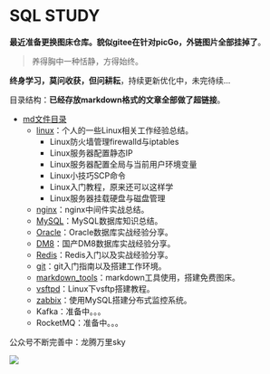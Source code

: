 # SQL STUDY



**最近准备更换图床仓库。貌似gitee在针对picGo，外链图片全部挂掉了**。



> 养得胸中一种恬静，方得始终。

**终身学习，莫问收获，但问耕耘**，持续更新优化中，未完待续...

目录结构：**已经存放markdown格式的文章全部做了超链接**。


- [md文件目录](https://github.com/cnwangk/SQL-study/tree/master/md)
  - [linux](https://github.com/cnwangk/SQL-study/tree/master/md/linux)：个人的一些Linux相关工作经验总结。
    - Linux防火墙管理firewalld与iptables
    - Linux服务器配置静态IP
    - Linux服务器配置全局与当前用户环境变量
    - Linux小技巧SCP命令
    - Linux入门教程，原来还可以这样学
    - Linux服务器挂载硬盘与磁盘管理
  - [nginx](https://github.com/cnwangk/SQL-study/tree/master/md/nginx)：nginx中间件实战总结。
  - [MySQL](https://github.com/cnwangk/SQL-study/tree/master/md/SQL/MySQL)：MySQL数据库知识总结。
  - [Oracle](https://github.com/cnwangk/SQL-study/tree/master/md/SQL/Oracle)：Oracle数据库实战经验分享。
  - [DM8](https://github.com/cnwangk/SQL-study/tree/master/md/SQL/dm8)：国产DM8数据库实战经验分享。
  - [Redis](https://github.com/cnwangk/SQL-study/tree/master/md/Redis)：Redis入门以及实战经验分享。
  - [git](https://github.com/cnwangk/SQL-study/tree/master/md/git)：git入门指南以及搭建工作环境。
  - [markdown_tools](https://github.com/cnwangk/SQL-study/tree/master/md/markdown_tools)：markdown工具使用，搭建免费图床。
  - [vsftpd](https://github.com/cnwangk/SQL-study/tree/master/md/linux/vsftpd)：Linux下vsftp搭建教程。
  - [zabbix](https://github.com/cnwangk/SQL-study/tree/master/md/zabbix)：使用MySQL搭建分布式监控系统。
  - Kafka：准备中。。。
  - RocketMQ：准备中。。。
  
  

公众号不断完善中：龙腾万里sky

![](https://cdn.jsdelivr.net/gh/cnwangk/img/images/qrcode_for_gh_d715d501420c_258.jpg)
